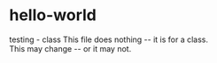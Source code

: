 # hello-world
testing - class
This file does nothing -- it is for a class.  
This may change -- or it may not. 
 
